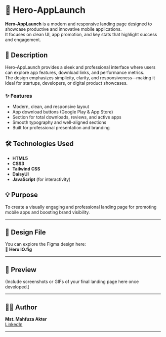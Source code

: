 # 🚀 Hero-AppLaunch

**Hero-AppLaunch** is a modern and responsive landing page designed to showcase productive and innovative mobile applications.  
It focuses on clean UI, app promotion, and key stats that highlight success and engagement.

## 📖 Description

Hero-AppLaunch provides a sleek and professional interface where users can explore app features, download links, and performance metrics.  
The design emphasizes simplicity, clarity, and responsiveness—making it ideal for startups, developers, or digital product showcases.

### ✨ Features
- Modern, clean, and responsive layout  
- App download buttons (Google Play & App Store)  
- Section for total downloads, reviews, and active apps  
- Smooth typography and well-aligned sections  
- Built for professional presentation and branding  

## 🛠️ Technologies Used
- **HTML5**  
- **CSS3**  
- **Tailwind CSS**  
- **DaisyUI**  
- **JavaScript** (for interactivity)  

## 💡 Purpose
To create a visually engaging and professional landing page for promoting mobile apps and boosting brand visibility.

---

## 🧩 Design File
You can explore the Figma design here:  
📁 **Hero IO.fig**

---

## 📸 Preview
(Include screenshots or GIFs of your final landing page here once developed.)

---

## 🧑‍💻 Author
**Mst. Mahfuza Akter**  
[LinkedIn](https://www.linkedin.com/in/mstmahfuzaakter)

---

